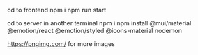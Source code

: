 cd to frontend 
npm i 
npm run start

cd to server in another terminal
npm i
npm install @mui/material @emotion/react @emotion/styled @icons-material
nodemon

https://pngimg.com/ for more images 